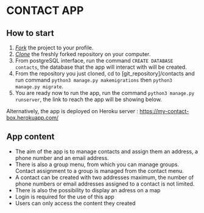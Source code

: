 # CONTACT APP

## How to start

1. [*Fork*](https://guides.github.com/activities/forking/) the project to your profile.
2. [*Clone*](https://help.github.com/articles/cloning-a-repository/) the freshly forked repository on your computer.
3. From postgreSQL interface, run the command `CREATE DATABASE contacts`, the database that the app will interact with will be created.
4. From the repository you just cloned, cd to [git_repository]/contacts and run command `python3 manage.py makemigrations` then `python3 manage.py migrate`.
5. You are ready now to run the app, run the command `python3 manage.py runserver`, the link to reach the app will be showing below.

Alternatively, the app is deployed on Heroku server :
https://my-contact-box.herokuapp.com/

## App content

* The aim of the app is to manage contacts and assign them an address, a phone number and an email address.
* There is also a group menu, from which you can manage groups. Contact assignment to a group is managed from the contact menu.
* A contact can be created with two addresses maximum, the number of phone numbers or email addresses assigned to a contact is not limited.
* There is also the possibility to display an adress on a map
* Login is required for the use of this app
* Users can only access the content they created
